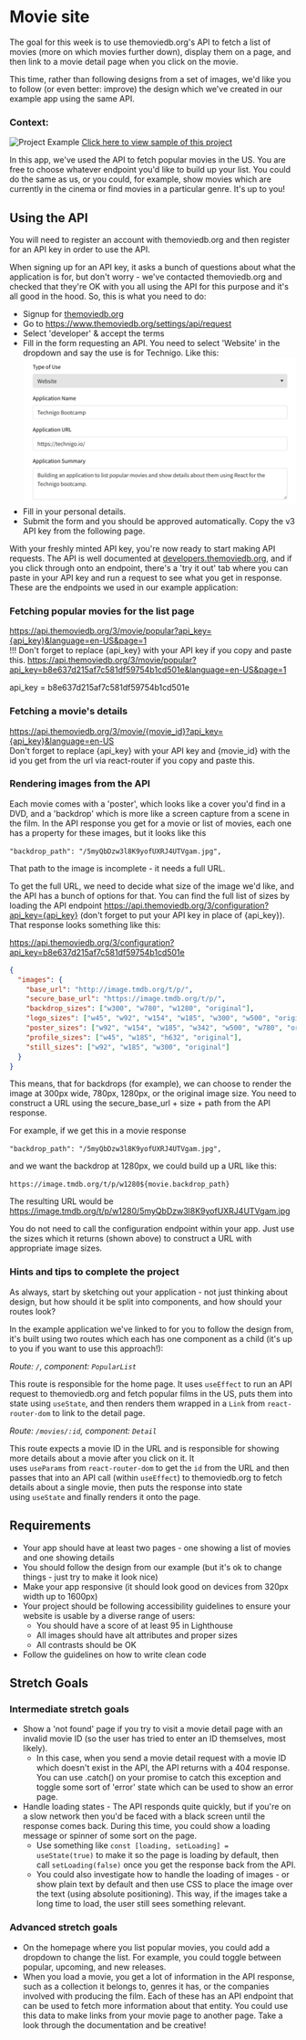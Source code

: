 # Movie site

The goal for this week is to use themoviedb.org's API to fetch a list of movies (more on which movies further down), display them on a page, and then link to a movie detail page when you click on the movie.

This time, rather than following designs from a set of images, we'd like you to follow (or even better: improve) the design which we've created in our example app using the same API.

### Context:

 <img src="/src/assets/finished-version.png" alt="Project Example">

   <a href="https://technigo-movies-project.netlify.app/">
    Click here to view sample of this project
  </a>

In this app, we've used the API to fetch popular movies in the US. You are free to choose whatever endpoint you'd like to build up your list. You could do the same as us, or you could, for example, show movies which are currently in the cinema or find movies in a particular genre. It's up to you!

## Using the API

You will need to register an account with themoviedb.org and then register for an API key in order to use the API.

When signing up for an API key, it asks a bunch of questions about what the application is for, but don't worry - we've contacted themoviedb.org and checked that they're OK with you all using the API for this purpose and it's all good in the hood. So, this is what you need to do:

- Signup for [themoviedb.org](https://www.themoviedb.org/account/signup)
- Go to https://www.themoviedb.org/settings/api/request
- Select 'developer' & accept the terms
- Fill in the form requesting an API. You need to select 'Website' in the dropdown and say the use is for Technigo. Like this:
  <img src="/src/assets/api-form-sample.png" alt="Form Example">
- Fill in your personal details.
- Submit the form and you should be approved automatically. Copy the v3 API key from the following page.

With your freshly minted API key, you're now ready to start making API requests. The API is well documented at [developers.themoviedb.org](https://developers.themoviedb.org/3), and if you click through onto an endpoint, there's a 'try it out' tab where you can paste in your API key and run a request to see what you get in response. These are the endpoints we used in our example application:

### Fetching popular movies for the list page

https://api.themoviedb.org/3/movie/popular?api_key={api_key}&language=en-US&page=1 <br />
!!! Don't forget to replace {api_key} with your API key if you copy and paste this.
https://api.themoviedb.org/3/movie/popular?api_key=b8e637d215af7c581df59754b1cd501e&language=en-US&page=1

api_key = b8e637d215af7c581df59754b1cd501e

### Fetching a movie's details

https://api.themoviedb.org/3/movie/{movie_id}?api_key={api_key}&language=en-US <br />
Don't forget to replace {api_key} with your API key and {movie_id} with the id you get from the url via react-router if you copy and paste this.

### Rendering images from the API

Each movie comes with a 'poster', which looks like a cover you'd find in a DVD, and a 'backdrop' which is more like a screen capture from a scene in the film. In the API response you get for a movie or list of movies, each one has a property for these images, but it looks like this

`"backdrop_path": "/5myQbDzw3l8K9yofUXRJ4UTVgam.jpg",`

That path to the image is incomplete - it needs a full URL.

To get the full URL, we need to decide what size of the image we'd like, and the API has a bunch of options for that. You can find the full list of sizes by loading the API endpoint https://api.themoviedb.org/3/configuration?api_key={api_key} (don't forget to put your API key in place of {api_key}). That response looks something like this:

https://api.themoviedb.org/3/configuration?api_key=b8e637d215af7c581df59754b1cd501e

```json
{
  "images": {
    "base_url": "http://image.tmdb.org/t/p/",
    "secure_base_url": "https://image.tmdb.org/t/p/",
    "backdrop_sizes": ["w300", "w780", "w1280", "original"],
    "logo_sizes": ["w45", "w92", "w154", "w185", "w300", "w500", "original"],
    "poster_sizes": ["w92", "w154", "w185", "w342", "w500", "w780", "original"],
    "profile_sizes": ["w45", "w185", "h632", "original"],
    "still_sizes": ["w92", "w185", "w300", "original"]
  }
}
```

This means, that for backdrops (for example), we can choose to render the image at 300px wide, 780px, 1280px, or the original image size. You need to construct a URL using the secure_base_url + size + path from the API response.

For example, if we get this in a movie response

`"backdrop_path": "/5myQbDzw3l8K9yofUXRJ4UTVgam.jpg",`

and we want the backdrop at 1280px, we could build up a URL like this:

`https://image.tmdb.org/t/p/w1280${movie.backdrop_path}`

The resulting URL would be https://image.tmdb.org/t/p/w1280/5myQbDzw3l8K9yofUXRJ4UTVgam.jpg

You do not need to call the configuration endpoint within your app. Just use the sizes which it returns (shown above) to construct a URL with appropriate image sizes.

### Hints and tips to complete the project

As always, start by sketching out your application - not just thinking about design, but how should it be split into components, and how should your routes look?

In the example application we've linked to for you to follow the design from, it's built using two routes which each has one component as a child (it's up to you if you want to use this approach!):

_Route: `/`, component: `PopularList`_

This route is responsible for the home page. It uses `useEffect` to run an API request to themoviedb.org and fetch popular films in the US, puts them into state using `useState`, and then renders them wrapped in a `Link` from `react-router-dom` to link to the detail page.

_Route: `/movies/:id`, component: `Detail`_

This route expects a movie ID in the URL and is responsible for showing more details about a movie after you click on it. It uses `useParams` from `react-router-dom` to get the `id` from the URL and then passes that into an API call (within `useEffect`) to themoviedb.org to fetch details about a single movie, then puts the response into state using `useState` and finally renders it onto the page.

## Requirements
- Your app should have at least two pages - one showing a list of movies and one showing details
- You should follow the design from our example (but it's ok to change things - just try to make it look nice)
- Make your app responsive (it should look good on devices from 320px width up to 1600px)
- Your project should be following accessibility guidelines to ensure your website is usable by a diverse range of users:
  - You should have a score of at least 95 in Lighthouse
  - All images should have alt attributes and proper sizes
  - All contrasts should be OK
- Follow the guidelines on how to write clean code

## Stretch Goals

### Intermediate stretch goals

- Show a 'not found' page if you try to visit a movie detail page with an invalid movie ID (so the user has tried to enter an ID themselves, most likely).
  - In this case, when you send a movie detail request with a movie ID which doesn't exist in the API, the API returns with a 404 response. You can use .catch() on your promise to catch this exception and toggle some sort of 'error' state which can be used to show an error page.
- Handle loading states - The API responds quite quickly, but if you're on a slow network then you'd be faced with a black screen until the response comes back. During this time, you could show a loading message or spinner of some sort on the page.
  - Use something like `const [loading, setLoading] = useState(true)` to make it so the page is loading by default, then call `setLoading(false)` once you get the response back from the API.
  - You could also investigate how to handle the loading of images - or show plain text by default and then use CSS to place the image over the text (using absolute positioning). This way, if the images take a long time to load, the user still sees something relevant.

### Advanced stretch goals

- On the homepage where you list popular movies, you could add a dropdown to change the list. For example, you could toggle between popular, upcoming, and new releases.
- When you load a movie, you get a lot of information in the API response, such as a collection it belongs to, genres it has, or the companies involved with producing the film. Each of these has an API endpoint that can be used to fetch more information about that entity. You could use this data to make links from your movie page to another page. Take a look through the documentation and be creative!
